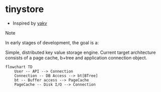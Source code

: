 # tinystore

- Inspired by [yakv](https://github.com/knizhnik/yakv)

> [!NOTE]
> In early stages of development, the goal is a:

Simple, distributed key value storage engine.
Current target architecture consists of a page cache, b+tree and application connection object.  

```mermaid
flowchart TD
    User -- API --> Connection
    Connection -- DB Access --> bt[BTree]
    bt -- Buffer access --> PageCache
    PageCache -- Disk I/O --> Connection
```
